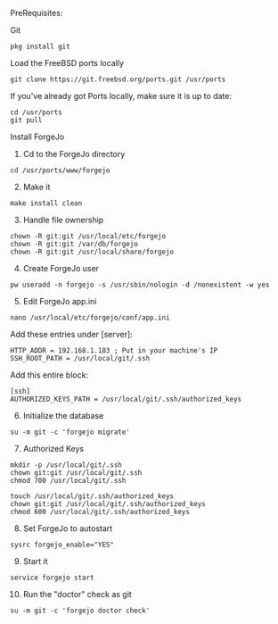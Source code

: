 PreRequisites:

Git
```
pkg install git
```

Load the FreeBSD ports locally
```
git clone https://git.freebsd.org/ports.git /usr/ports
```

If you've already got Ports locally, make sure it is up to date:
```
cd /usr/ports
git pull
```

Install ForgeJo

1. Cd to the ForgeJo directory
```
cd /usr/ports/www/forgejo
```
2. Make it
```
make install clean
```
3. Handle file ownership
```
chown -R git:git /usr/local/etc/forgejo
chown -R git:git /var/db/forgejo
chown -R git:git /usr/local/share/forgejo
```

4. Create ForgeJo user
```
pw useradd -n forgejo -s /usr/sbin/nologin -d /nonexistent -w yes
```
5. Edit ForgeJo app.ini
```
nano /usr/local/etc/forgejo/conf/app.ini
```
Add these entries under [server]:  
```
HTTP_ADDR = 192.168.1.183 ; Put in your machine's IP
SSH_ROOT_PATH = /usr/local/git/.ssh
```
Add this entire block:
```
[ssh]
AUTHORIZED_KEYS_PATH = /usr/local/git/.ssh/authorized_keys
```

6. Initialize the database
```
su -m git -c 'forgejo migrate'
```
7. Authorized Keys
```
mkdir -p /usr/local/git/.ssh
chown git:git /usr/local/git/.ssh
chmod 700 /usr/local/git/.ssh
```
```
touch /usr/local/git/.ssh/authorized_keys
chown git:git /usr/local/git/.ssh/authorized_keys
chmod 600 /usr/local/git/.ssh/authorized_keys
```
8. Set ForgeJo to autostart
```
sysrc forgejo_enable="YES"
```
9. Start it 
```
service forgejo start
```
10. Run the "doctor" check as git
```
su -m git -c 'forgejo doctor check'
```

